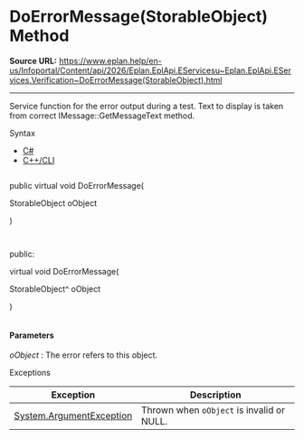 # DoErrorMessage(StorableObject) Method

**Source URL:** https://www.eplan.help/en-us/Infoportal/Content/api/2026/Eplan.EplApi.EServicesu~Eplan.EplApi.EServices.Verification~DoErrorMessage(StorableObject).html

---

Service function for the error output during a test. Text to display is taken from correct IMessage::GetMessageText method.

Syntax

- [C#](#i-syntax-CS)
- [C++/CLI](#i-syntax-CPP2005)

```
```
public virtual void DoErrorMessage( 

   StorableObject oObject

)
```
```

```
```
public:

virtual void DoErrorMessage( 

   StorableObject^ oObject

)
```
```

#### Parameters

*oObject*
:   The error refers to this object.

Exceptions

| Exception | Description |
| --- | --- |
| [System.ArgumentException](#) | Thrown when `oObject` is invalid or NULL. |
